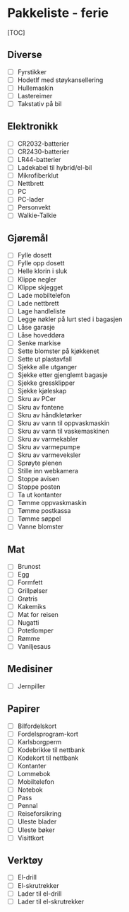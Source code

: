 # Pakkeliste - ferie
[TOC]
## Diverse
- [ ] Fyrstikker
- [ ] Hodetlf med støykansellering
- [ ] Hullemaskin
- [ ] Lastereimer
- [ ] Takstativ på bil
## Elektronikk
- [ ] CR2032-batterier
- [ ] CR2430-batterier
- [ ] LR44-batterier
- [ ] Ladekabel til hybrid/el-bil
- [ ] Mikrofiberklut
- [ ] Nettbrett
- [ ] PC
- [ ] PC-lader
- [ ] Personvekt
- [ ] Walkie-Talkie
## Gjøremål
- [ ] Fylle dosett
- [ ] Fylle opp dosett
- [ ] Helle klorin i sluk
- [ ] Klippe negler
- [ ] Klippe skjegget
- [ ] Lade mobiltelefon
- [ ] Lade nettbrett
- [ ] Lage handleliste
- [ ] Legge nøkler på lurt sted i bagasjen
- [ ] Låse garasje
- [ ] Låse hoveddøra
- [ ] Senke markise
- [ ] Sette blomster på kjøkkenet
- [ ] Sette ut plastavfall
- [ ] Sjekke alle utganger
- [ ] Sjekke etter gjenglemt bagasje
- [ ] Sjekke gressklipper
- [ ] Sjekke kjøleskap
- [ ] Skru av PCer
- [ ] Skru av fontene
- [ ] Skru av håndkletørker
- [ ] Skru av vann til oppvaskmaskin
- [ ] Skru av vann til vaskemaskinen
- [ ] Skru av varmekabler
- [ ] Skru av varmepumpe
- [ ] Skru av varmeveksler
- [ ] Sprøyte plenen
- [ ] Stille inn webkamera
- [ ] Stoppe avisen
- [ ] Stoppe posten
- [ ] Ta ut kontanter
- [ ] Tømme oppvaskmaskin
- [ ] Tømme postkassa
- [ ] Tømme søppel
- [ ] Vanne blomster
## Mat
- [ ] Brunost
- [ ] Egg
- [ ] Formfett
- [ ] Grillpølser
- [ ] Grøtris
- [ ] Kakemiks
- [ ] Mat for reisen
- [ ] Nugatti
- [ ] Potetlomper
- [ ] Rømme
- [ ] Vaniljesaus
## Medisiner
- [ ] Jernpiller
## Papirer
- [ ] Bilfordelskort
- [ ] Fordelsprogram-kort
- [ ] Karlsborgperm
- [ ] Kodebrikke til nettbank
- [ ] Kodekort til nettbank
- [ ] Kontanter
- [ ] Lommebok
- [ ] Mobiltelefon
- [ ] Notebok
- [ ] Pass
- [ ] Pennal
- [ ] Reiseforsikring
- [ ] Uleste blader
- [ ] Uleste bøker
- [ ] Visittkort
## Verktøy
- [ ] El-drill
- [ ] El-skrutrekker
- [ ] Lader til el-drill
- [ ] Lader til el-skrutrekker

